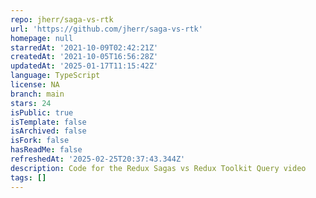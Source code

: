 ```yaml
---
repo: jherr/saga-vs-rtk
url: 'https://github.com/jherr/saga-vs-rtk'
homepage: null
starredAt: '2021-10-09T02:42:21Z'
createdAt: '2021-10-05T16:56:28Z'
updatedAt: '2025-01-17T11:15:42Z'
language: TypeScript
license: NA
branch: main
stars: 24
isPublic: true
isTemplate: false
isArchived: false
isFork: false
hasReadMe: false
refreshedAt: '2025-02-25T20:37:43.344Z'
description: Code for the Redux Sagas vs Redux Toolkit Query video
tags: []
---
```


